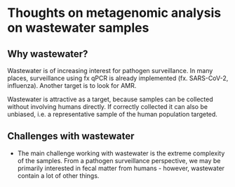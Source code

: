 # Thoughts on metagenomic analysis on wastewater samples

## Why wastewater? 
Wastewater is of increasing interest for pathogen surveillance. In many places, surveillance using fx qPCR is already implemented (fx. SARS-CoV-2, influenza). Another target is to look for AMR. 

Wastewater is attractive as a target, because samples can be collected without involving humans directly. If correctly collected it can also be unbiased, i.e. a representative sample of the human population targeted.

## Challenges with wastewater

- The main challenge working with wastewater is the extreme complexity of the samples. From a pathogen surveillance perspective, we may be primarily interested in fecal matter from humans - however, wastewater contain a lot of other things.







